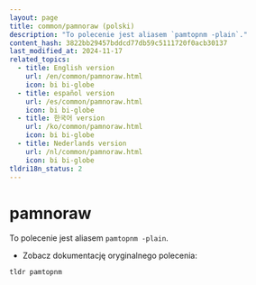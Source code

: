 ```yaml
---
layout: page
title: common/pamnoraw (polski)
description: "To polecenie jest aliasem `pamtopnm -plain`."
content_hash: 3822bb29457bddcd77db59c5111720f0acb30137
last_modified_at: 2024-11-17
related_topics:
  - title: English version
    url: /en/common/pamnoraw.html
    icon: bi bi-globe
  - title: español version
    url: /es/common/pamnoraw.html
    icon: bi bi-globe
  - title: 한국어 version
    url: /ko/common/pamnoraw.html
    icon: bi bi-globe
  - title: Nederlands version
    url: /nl/common/pamnoraw.html
    icon: bi bi-globe
tldri18n_status: 2
---
```

# pamnoraw

To polecenie jest aliasem `pamtopnm -plain`.

- Zobacz dokumentację oryginalnego polecenia:

`tldr pamtopnm`
